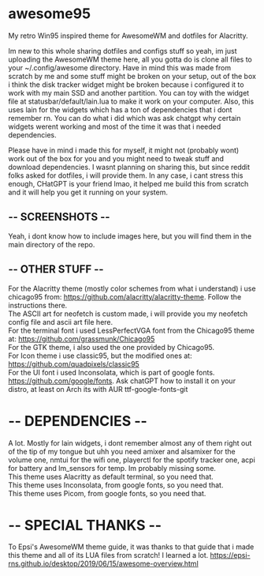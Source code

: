 # awesome95
My retro Win95 inspired theme for AwesomeWM and dotfiles for Alacritty.  
  
Im new to this whole sharing dotfiles and configs stuff so yeah, im just uploading the AwesomeWM theme here, all you gotta do is clone all files to your ~/.config/awesome directory. Have in mind this was made from scratch by me and some stuff might be broken on your setup, out of the box i think the disk tracker widget might be broken because i configured it to work with my main SSD and another partition. You can toy with the widget file at statusbar/default/lain.lua to make it work on your computer. Also, this uses lain for the widgets which has a ton of dependencies that i dont remember rn. You can do what i did which was ask chatgpt why certain widgets werent working and most of the time it was that i needed dependencies.
  
Please have in mind i made this for myself, it might not (probably wont) work out of the box for you and you might need to tweak stuff and download dependencies. I wasnt planning on sharing this, but since reddit folks asked for dotfiles, i will provide them. In any case, i cant stress this enough, CHatGPT is your friend lmao, it helped me build this from scratch and it will help you get it running on your system.  
## -- SCREENSHOTS --
  
Yeah, i dont know how to include images here, but you will find them in the main directory of the repo.  

## -- OTHER STUFF --

For the Alacritty theme (mostly color schemes from what i understand) i use chicago95 from: https://github.com/alacritty/alacritty-theme. Follow the instructions there.  
The ASCII art for neofetch is custom made, i will provide you my neofetch config file and ascii art file here.  
For the terminal font i used LessPerfectVGA font from the Chicago95 theme at: https://github.com/grassmunk/Chicago95  
For the GTK theme, i also used the one provided by Chicago95.  
For Icon theme i use classic95, but the modified ones at: https://github.com/quadpixels/classic95  
For the UI font i used Inconsolata, which is part of google fonts. https://github.com/google/fonts. Ask chatGPT how to install it on your distro, at least on Arch its with AUR ttf-google-fonts-git  
  
# -- DEPENDENCIES --
A lot. Mostly for lain widgets, i dont remember almost any of them right out of the tip of my tongue but uhh you need amixer and alsamixer for the volume one, nmtui for the wifi one, playerctl for the spotify tracker one, acpi for battery and lm_sensors for temp. Im probably missing some.  
This theme uses Alacritty as default terminal, so you need that.  
This theme uses Inconsolata, from google fonts, so you need that.  
This theme uses Picom, from google fonts, so you need that.  

# -- SPECIAL THANKS -- 
To Epsi's AwesomeWM theme guide, it was thanks to that guide that i made this theme and all of its LUA files from scratch! I learned a lot. https://epsi-rns.github.io/desktop/2019/06/15/awesome-overview.html

